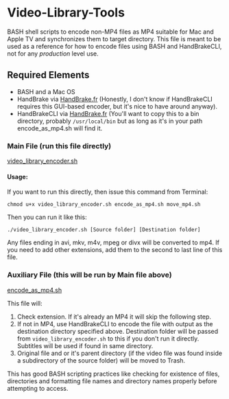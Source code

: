 # Video-Library-Tools
BASH shell scripts to encode non-MP4 files as MP4 suitable for Mac and Apple TV and synchronizes them to target directory. This file is meant to be used as a reference for how to encode files using BASH and HandBrakeCLI, not for any _production_ level use.

## Required Elements
- BASH and a Mac OS
- HandBrake via [HandBrake.fr](https://handbrake.fr) (Honestly, I don't know if HandBrakeCLI requires this GUI-based encoder, but it's nice to have around anyway).
- HandBrakeCLI via [HandBrake.fr](https://handbrake.fr/downloads2.php) (You'll want to copy this to a bin directory, probably `/usr/local/bin` but as long as it's in your path encode_as_mp4.sh will find it.

### Main File (run this file directly)

[video_library_encoder.sh](video_library_encoder.sh)

#### Usage:
If you want to run this directly, then issue this command from Terminal:

`chmod u+x video_library_encoder.sh encode_as_mp4.sh move_mp4.sh`

Then you can run it like this:

`./video_library_encoder.sh [Source folder] [Destination folder]`

Any files ending in avi, mkv, m4v, mpeg or divx will be converted to mp4. If you need to add other extensions, add them to the second to last line of this file.

### Auxiliary File (this will be run by Main file above)

[encode_as_mp4.sh](encode_as_mp4.sh)

This file will:
1. Check extension. If it's already an MP4 it will skip the following step.
2. If not in MP4, use HandBrakeCLI to encode the file with output as the destination directory specified above. Destination folder will be passed from `video_library_encoder.sh` to this if you don't run it directly. Subtitles will be used if found in same directory.
3. Original file and or it's parent directory (if the video file was found inside a subdirectory of the source folder) will be moved to Trash.

This has good BASH scripting practices like checking for existence of files, directories and formatting file names and directory names properly before attempting to access.



